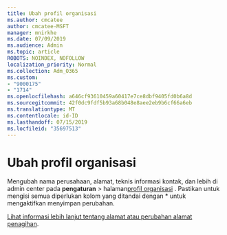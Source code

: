 ```yaml
---
title: Ubah profil organisasi
ms.author: cmcatee
author: cmcatee-MSFT
manager: mnirkhe
ms.date: 07/09/2019
ms.audience: Admin
ms.topic: article
ROBOTS: NOINDEX, NOFOLLOW
localization_priority: Normal
ms.collection: Adm_O365
ms.custom:
- "9000175"
- "1714"
ms.openlocfilehash: a646cf93610459a60417e7ce8dbf9405fd0b6a8d
ms.sourcegitcommit: 42f0dc9fdf5b93a68b048e8aee2eb9b6cf66a6eb
ms.translationtype: MT
ms.contentlocale: id-ID
ms.lasthandoff: 07/15/2019
ms.locfileid: "35697513"
---
```

# <a name="change-organization-profile"></a>Ubah profil organisasi

Mengubah nama perusahaan, alamat, teknis informasi kontak, dan lebih di admin center pada **pengaturan** > halaman[profil organisasi](https://go.microsoft.com/fwlink/p/?linkid=2067339) .
Pastikan untuk mengisi semua diperlukan kolom yang ditandai dengan * untuk mengaktifkan menyimpan perubahan.

[Lihat informasi lebih lanjut tentang alamat atau perubahan alamat penagihan](https://docs.microsoft.com/en-us/office365/admin/manage/change-address-contact-and-more).
